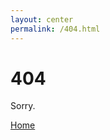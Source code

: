 ```yaml
---
layout: center
permalink: /404.html
---
```


# 404

Sorry.

<div class="mt3">
  <a href="{{ site.baseurl }}/" class="button button-blue button-big">Home</a>
</div>
